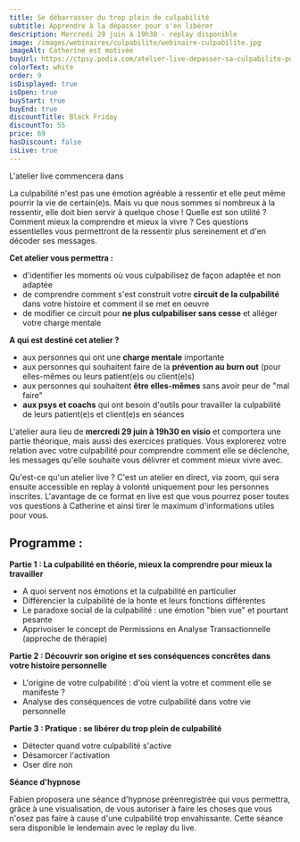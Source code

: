 ```yaml
---
title: Se débarrasser du trop plein de culpabilité
subtitle: Apprendre à la dépasser pour s'en libérer
description: Mercredi 29 juin à 19h30 - replay disponible
image: /images/webinaires/culpabilite/webinaire-culpabilite.jpg
imageAlt: Catherine est motivée
buyUrl: https://ctpsy.podia.com/atelier-live-depasser-sa-culpabilite-pour-se-liberer
colorText: white
order: 9
isDisplayed: true
isOpen: true
buyStart: true
buyEnd: true
discountTitle: Black Friday
discountTo: 55
price: 69
hasDiscount: false
isLive: true
---
```


<Countdown :showbeforedays=5 deadline="2022-06-29 19:30:00">L'atelier live commencera dans</Countdown>

La culpabilité n'est pas une émotion agréable à ressentir et elle peut même pourrir la vie de certain(e)s.
Mais vu que nous sommes si nombreux à la ressentir, elle doit bien servir à quelque chose ! Quelle est son utilité ? Comment mieux la comprendre et mieux la vivre ? Ces questions essentielles vous permettront de la ressentir plus sereinement et d'en décoder ses messages.

**Cet atelier vous permettra :**

- d'identifier les moments où vous culpabilisez de façon adaptée et non adaptée
- de comprendre comment s'est construit votre **circuit de la culpabilité** dans votre histoire et comment il se met en oeuvre
- de modifier ce circuit pour **ne plus culpabiliser sans cesse** et alléger votre charge mentale

**A qui est destiné cet atelier ?**

- aux personnes qui ont une **charge mentale** importante
- aux personnes qui souhaitent faire de la **prévention au burn out** (pour elles-mêmes ou leurs patient(e)s ou client(e)s)
- aux personnes qui souhaitent **être elles-mêmes** sans avoir peur de "mal faire"
- **aux psys et coachs** qui ont besoin d'outils pour travailler la culpabilité de leurs patient(e)s et client(e)s en séances

L'atelier aura lieu de **mercredi 29 juin à 19h30 en visio** et comportera une partie théorique, mais aussi des exercices pratiques. Vous explorerez votre relation avec votre culpabilité pour comprendre comment elle se déclenche, les messages qu'elle souhaite vous délivrer et comment mieux vivre avec.

<gallery class="my-10" :images='["images/webinaires/culpabilite/explications.jpg","images/webinaires/culpabilite/ordinateur.jpg"]'></gallery>

Qu'est-ce qu'un atelier live ? C'est un atelier en direct, via zoom, qui sera ensuite accessible en replay à volonté uniquement pour les personnes inscrites. L'avantage de ce format en live est que vous pourrez poser toutes vos questions à Catherine et ainsi tirer le maximum d'informations utiles pour vous.

<pictos-atelier class="my-10" :displayupdate=false titleclock="2 heures d’Atelier en Live avec l’équipe de Catherine La Psy " subtitleclock="le 29 juin à 19h30" titlefolder="Une partie théorique, des exercices pratiques et des échanges autour de la culpabilité" subtitlefolder="" titleloop="Accès à la visio puis accès en replay en illimité" subtitleloop=""></pictos-atelier>

## Programme :

**Partie 1 : La culpabilité en théorie, mieux la comprendre pour mieux la travailler**

- A quoi servent nos émotions et la culpabilité en particulier
- Différencier la culpabilité de la honte et leurs fonctions différentes
- Le paradoxe social de la culpabilité : une émotion "bien vue" et pourtant pesante
- Apprivoiser le concept de Permissions en Analyse Transactionnelle (approche de thérapie)

**Partie 2 : Découvrir son origine et ses conséquences concrêtes dans votre histoire personnelle**

- L'origine de votre culpabilité : d'où vient la votre et comment elle se manifeste ?
- Analyse des conséquences de votre culpabilité dans votre vie personnelle

**Partie 3 : Pratique : se libérer du trop plein de culpabilité**

- Détecter quand votre culpabilité s'active
- Désamorcer l'activation
- Oser dire non

**Séance d'hypnose**

Fabien proposera une séance d'hypnose préenregistrée qui vous permettra, grâce à une visualisation, de vous autoriser à faire les choses que vous n'osez pas faire à cause d'une culpabilité trop envahissante. Cette séance sera disponible le lendemain avec le replay du live.

